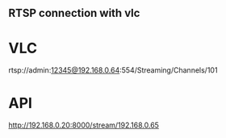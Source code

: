 ## RTSP connection with vlc

# VLC
rtsp://admin:12345@192.168.0.64:554/Streaming/Channels/101

# API

http://192.168.0.20:8000/stream/192.168.0.65